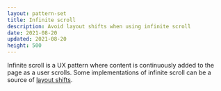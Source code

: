 ```yaml
---
layout: pattern-set
title: Infinite scroll
description: Avoid layout shifts when using infinite scroll
date: 2021-08-20
updated: 2021-08-20
height: 500
---
```


Infinite scroll is a UX pattern where content is continuously added to the page
as a user scrolls. Some implementations of infinite scroll can be a source of
[layout shifts](/debugging-layout-shifts/).
